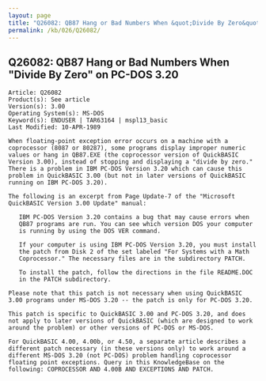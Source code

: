```yaml
---
layout: page
title: "Q26082: QB87 Hang or Bad Numbers When &quot;Divide By Zero&quot; on PC-DOS 3.20"
permalink: /kb/026/Q26082/
---
```


## Q26082: QB87 Hang or Bad Numbers When &quot;Divide By Zero&quot; on PC-DOS 3.20

	Article: Q26082
	Product(s): See article
	Version(s): 3.00
	Operating System(s): MS-DOS
	Keyword(s): ENDUSER | TAR63164 | mspl13_basic
	Last Modified: 10-APR-1989
	
	When floating-point exception error occurs on a machine with a
	coprocessor (8087 or 80287), some programs display improper numeric
	values or hang in QB87.EXE (the coprocessor version of QuickBASIC
	Version 3.00), instead of stopping and displaying a "divide by zero."
	There is a problem in IBM PC-DOS Version 3.20 which can cause this
	problem in QuickBASIC 3.00 (but not in later versions of QuickBASIC
	running on IBM PC-DOS 3.20).
	
	The following is an excerpt from Page Update-7 of the "Microsoft
	QuickBASIC Version 3.00 Update" manual:
	
	   IBM PC-DOS Version 3.20 contains a bug that may cause errors when
	   QB87 programs are run. You can see which version DOS your computer
	   is running by using the DOS VER command.
	
	   If your computer is using IBM PC-DOS Version 3.20, you must install
	   the patch from Disk 2 of the set labeled "For Systems with a Math
	   Coprocessor." The necessary files are in the subdirectory PATCH.
	
	   To install the patch, follow the directions in the file README.DOC
	   in the PATCH subdirectory.
	
	Please note that this patch is not necessary when using QuickBASIC
	3.00 programs under MS-DOS 3.20 -- the patch is only for PC-DOS 3.20.
	
	This patch is specific to QuickBASIC 3.00 and PC-DOS 3.20, and does
	not apply to later versions of QuickBASIC (which are designed to work
	around the problem) or other versions of PC-DOS or MS-DOS.
	
	For QuickBASIC 4.00, 4.00b, or 4.50, a separate article describes a
	different patch necessary (in these versions only) to work around a
	different MS-DOS 3.20 (not PC-DOS) problem handling coprocessor
	floating point exceptions. Query in this KnowledgeBase on the
	following: COPROCESSOR AND 4.00B AND EXCEPTIONS AND PATCH.
